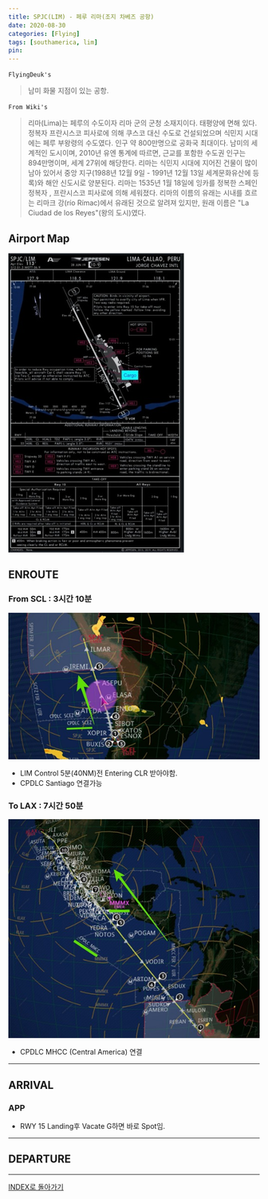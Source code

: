 ```yaml
---
title: SPJC(LIM) - 페루 리마(조지 차베즈 공항)
date: 2020-08-30
categories: [Flying]
tags: [southamerica, lim]
pin:
---
```


`FlyingDeuk's`
>남미 화물 지점이 있는 공항.

`From Wiki's`
>리마(Lima)는 페루의 수도이자 리마 군의 군청 소재지이다. 태평양에 면해 있다. 정복자 프란시스코 피사로에 의해 쿠스코 대신 수도로 건설되었으며 식민지 시대에는 페루 부왕령의 수도였다.
인구 약 800만명으로 공화국 최대이다. 남미의 세계적인 도시이며, 2010년 유엔 통계에 따르면, 근교를 포함한 수도권 인구는 894만명이며, 세계 27위에 해당한다. 리마는 식민지 시대에 지어진 건물이 많이 남아 있어서 중앙 지구(1988년 12월 9일 - 1991년 12월 13일 세계문화유산에 등록)와 해안 신도시로 양분된다. 리마는 1535년 1월 18일에 잉카를 정복한 스페인 정복자 , 프란시스코 피사로에 의해 세워졌다. 리마의 이름의 유래는 시내를 흐르는 리마크 강(río Rímac)에서 유래된 것으로 알려져 있지만, 원래 이름은 "La Ciudad de los Reyes"(왕의 도시)였다.

## Airport Map
![lim](/img/flying/airport/lim_ap.jpg)

## ENROUTE
### From SCL : 3시간 10분

![lim](/img/flying/airport/scl_lim.jpg)
- LIM Control 5분(40NM)전 Entering CLR 받아야함.
- CPDLC Santiago 연결가능

### To LAX : 7시간 50분
![lim](/img/flying/airport/lim_lax.jpg)
- CPDLC MHCC (Central America) 연결 

----

## ARRIVAL
### APP
- RWY 15 Landing후 Vacate G하면 바로 Spot임.

------

## DEPARTURE

---

[INDEX로 돌아가기](/posts/SouthAmerica/)
